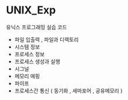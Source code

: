 # UNIX_Exp
유닉스 프로그래밍 실습 코드 


- 파일 입출력 , 파일과 디렉토리 
- 시스템 정보
- 프로세스 정보 
- 프로세스 생성과 실행 
- 시그널 
- 메모리 매핑 
- 파이프 
- 프로세스간 통신 ( 동기화 , 세마포어 , 공유메모리 )
